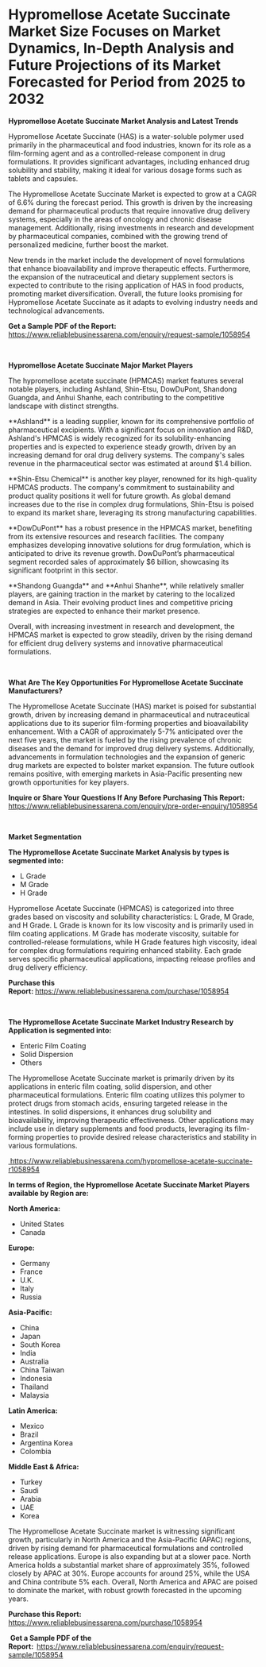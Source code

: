 <p><h1>Hypromellose Acetate Succinate Market Size Focuses on Market Dynamics, In-Depth Analysis and Future Projections of its Market Forecasted for Period from 2025 to 2032</h1></p><p><strong>Hypromellose Acetate Succinate Market Analysis and Latest Trends</strong></p>
<p><p>Hypromellose Acetate Succinate (HAS) is a water-soluble polymer used primarily in the pharmaceutical and food industries, known for its role as a film-forming agent and as a controlled-release component in drug formulations. It provides significant advantages, including enhanced drug solubility and stability, making it ideal for various dosage forms such as tablets and capsules.</p><p>The Hypromellose Acetate Succinate Market is expected to grow at a CAGR of 6.6% during the forecast period. This growth is driven by the increasing demand for pharmaceutical products that require innovative drug delivery systems, especially in the areas of oncology and chronic disease management. Additionally, rising investments in research and development by pharmaceutical companies, combined with the growing trend of personalized medicine, further boost the market.</p><p>New trends in the market include the development of novel formulations that enhance bioavailability and improve therapeutic effects. Furthermore, the expansion of the nutraceutical and dietary supplement sectors is expected to contribute to the rising application of HAS in food products, promoting market diversification. Overall, the future looks promising for Hypromellose Acetate Succinate as it adapts to evolving industry needs and technological advancements.</p></p>
<p><strong>Get a Sample PDF of the Report:&nbsp;</strong> <a href="https://www.reliablebusinessarena.com/enquiry/request-sample/1058954?utm_campaign=2146&utm_medium=2&utm_source=Github&utm_content=ia&utm_term=19042025&utm_id=hypromellose-acetate-succinate">https://www.reliablebusinessarena.com/enquiry/request-sample/1058954</a></p>
<p>&nbsp;</p>
<p><strong>Hypromellose Acetate Succinate Major Market Players</strong></p>
<p><p>The hypromellose acetate succinate (HPMCAS) market features several notable players, including Ashland, Shin-Etsu, DowDuPont, Shandong Guangda, and Anhui Shanhe, each contributing to the competitive landscape with distinct strengths.</p><p>**Ashland** is a leading supplier, known for its comprehensive portfolio of pharmaceutical excipients. With a significant focus on innovation and R&D, Ashland's HPMCAS is widely recognized for its solubility-enhancing properties and is expected to experience steady growth, driven by an increasing demand for oral drug delivery systems. The company's sales revenue in the pharmaceutical sector was estimated at around $1.4 billion.</p><p>**Shin-Etsu Chemical** is another key player, renowned for its high-quality HPMCAS products. The company's commitment to sustainability and product quality positions it well for future growth. As global demand increases due to the rise in complex drug formulations, Shin-Etsu is poised to expand its market share, leveraging its strong manufacturing capabilities.</p><p>**DowDuPont** has a robust presence in the HPMCAS market, benefiting from its extensive resources and research facilities. The company emphasizes developing innovative solutions for drug formulation, which is anticipated to drive its revenue growth. DowDuPont’s pharmaceutical segment recorded sales of approximately $6 billion, showcasing its significant footprint in this sector.</p><p>**Shandong Guangda** and **Anhui Shanhe**, while relatively smaller players, are gaining traction in the market by catering to the localized demand in Asia. Their evolving product lines and competitive pricing strategies are expected to enhance their market presence.</p><p>Overall, with increasing investment in research and development, the HPMCAS market is expected to grow steadily, driven by the rising demand for efficient drug delivery systems and innovative pharmaceutical formulations.</p></p>
<p>&nbsp;</p>
<p><strong>What Are The Key Opportunities For Hypromellose Acetate Succinate Manufacturers?</strong></p>
<p><p>The Hypromellose Acetate Succinate (HAS) market is poised for substantial growth, driven by increasing demand in pharmaceutical and nutraceutical applications due to its superior film-forming properties and bioavailability enhancement. With a CAGR of approximately 5-7% anticipated over the next five years, the market is fueled by the rising prevalence of chronic diseases and the demand for improved drug delivery systems. Additionally, advancements in formulation technologies and the expansion of generic drug markets are expected to bolster market expansion. The future outlook remains positive, with emerging markets in Asia-Pacific presenting new growth opportunities for key players.</p></p>
<p><strong>Inquire or Share Your Questions If Any Before Purchasing This Report:</strong> <a href="https://www.reliablebusinessarena.com/enquiry/pre-order-enquiry/1058954?utm_campaign=2146&utm_medium=2&utm_source=Github&utm_content=ia&utm_term=19042025&utm_id=hypromellose-acetate-succinate">https://www.reliablebusinessarena.com/enquiry/pre-order-enquiry/1058954</a></p>
<p>&nbsp;</p>
<p><strong>Market Segmentation</strong></p>
<p><strong>The Hypromellose Acetate Succinate Market Analysis by types is segmented into:</strong></p>
<p><ul><li>L Grade</li><li>M Grade</li><li>H Grade</li></ul></p>
<p><p>Hypromellose Acetate Succinate (HPMCAS) is categorized into three grades based on viscosity and solubility characteristics: L Grade, M Grade, and H Grade. L Grade is known for its low viscosity and is primarily used in film coating applications. M Grade has moderate viscosity, suitable for controlled-release formulations, while H Grade features high viscosity, ideal for complex drug formulations requiring enhanced stability. Each grade serves specific pharmaceutical applications, impacting release profiles and drug delivery efficiency.</p></p>
<p><strong>Purchase this Report:&nbsp;</strong><a href="https://www.reliablebusinessarena.com/purchase/1058954?utm_campaign=2146&utm_medium=2&utm_source=Github&utm_content=ia&utm_term=19042025&utm_id=hypromellose-acetate-succinate">https://www.reliablebusinessarena.com/purchase/1058954</a></p>
<p>&nbsp;</p>
<p><strong>The Hypromellose Acetate Succinate Market Industry Research by Application is segmented into:</strong></p>
<p><ul><li>Enteric Film Coating</li><li>Solid Dispersion</li><li>Others</li></ul></p>
<p><p>The Hypromellose Acetate Succinate market is primarily driven by its applications in enteric film coating, solid dispersion, and other pharmaceutical formulations. Enteric film coating utilizes this polymer to protect drugs from stomach acids, ensuring targeted release in the intestines. In solid dispersions, it enhances drug solubility and bioavailability, improving therapeutic effectiveness. Other applications may include use in dietary supplements and food products, leveraging its film-forming properties to provide desired release characteristics and stability in various formulations.</p></p>
<p><a href="https://www.reliablebusinessarena.com/hypromellose-acetate-succinate-r1058954?utm_campaign=2146&utm_medium=2&utm_source=Github&utm_content=ia&utm_term=19042025&utm_id=hypromellose-acetate-succinate">&nbsp;https://www.reliablebusinessarena.com/hypromellose-acetate-succinate-r1058954</a></p>
<p><strong>In terms of Region, the Hypromellose Acetate Succinate Market Players available by Region are:</strong></p>
<p>
    <p> <strong> North America: </strong>
        <ul>
            <li>United States</li>
            <li>Canada</li>
        </ul>
        </p> 
    <p> <strong> Europe: </strong>
        <ul>
            <li>Germany</li>
            <li>France</li>
            <li>U.K.</li>
            <li>Italy</li>
            <li>Russia</li>
        </ul>
        </p> 
    <p> <strong> Asia-Pacific: </strong>
        <ul>
            <li>China</li>
            <li>Japan</li>
            <li>South Korea</li>
            <li>India</li>
            <li>Australia</li>
            <li>China Taiwan</li>
            <li>Indonesia</li>
            <li>Thailand</li>
            <li>Malaysia</li>
        </ul>
        </p> 
    <p> <strong> Latin America: </strong>
        <ul>
            <li>Mexico</li>
            <li>Brazil</li>
            <li>Argentina Korea</li>
            <li>Colombia</li>
        </ul>
        </p> 
    <p> <strong> Middle East & Africa: </strong>
        <ul>
            <li>Turkey</li>
            <li>Saudi</li>
            <li>Arabia</li>
            <li>UAE</li>
            <li>Korea</li>
        </ul>
    </p>
    </p>
<p><p>The Hypromellose Acetate Succinate market is witnessing significant growth, particularly in North America and the Asia-Pacific (APAC) regions, driven by rising demand for pharmaceutical formulations and controlled release applications. Europe is also expanding but at a slower pace. North America holds a substantial market share of approximately 35%, followed closely by APAC at 30%. Europe accounts for around 25%, while the USA and China contribute 5% each. Overall, North America and APAC are poised to dominate the market, with robust growth forecasted in the upcoming years.</p></p>
<p><strong>Purchase this Report: </strong><a href="https://www.reliablebusinessarena.com/purchase/1058954?utm_campaign=2146&utm_medium=2&utm_source=Github&utm_content=ia&utm_term=19042025&utm_id=hypromellose-acetate-succinate">https://www.reliablebusinessarena.com/purchase/1058954</a></p>
<p>&nbsp;<strong>Get a Sample PDF of the Report:&nbsp;&nbsp;</strong><a href="https://www.reliablebusinessarena.com/enquiry/request-sample/1058954?utm_campaign=2146&utm_medium=2&utm_source=Github&utm_content=ia&utm_term=19042025&utm_id=hypromellose-acetate-succinate">https://www.reliablebusinessarena.com/enquiry/request-sample/1058954</a></p>
<p><strong></strong></p>
<p><p></p><p></p><p></p></p>